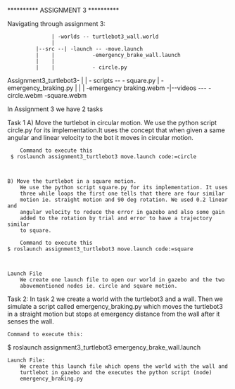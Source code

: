 **********   ASSIGNMENT 3   **********


Navigating through assignment 3:


				  | -worlds -- turtlebot3_wall.world
				  | 
			 |--src --| -launch -- -move.launch
			 |	  |            -emergency_brake_wall.launch
			 | 	  | 
			 |	  |  		   - circle.py
Assignment3_turtlebot3- |        | - scripts --  - square.py
			 |			   - emergency_braking.py
			 |
			 |
			 | 	       -emergency braking.webm
			-|--videos --- -circle.webm
			               -square.webm
			               
			

In Assignment 3 we have 2 tasks

Task 1
	A) Move the turtlebot in circular motion.
		We use the python script circle.py for its implementation.It uses the
		concept that when given a same angular and linear velocity to the 
		bot it moves in circular motion.
		
		Command to execute this
	 $ roslaunch assignment3_turtlebot3 move.launch code:=circle
	
	
	
	B) Move the turtlebot in a square motion.
		We use the python script square.py for its implementation. It uses
		three while loops the first one tells that there are four similar
		motion ie. straight motion and 90 deg rotation. We used 0.2 linear and
		angular velocity to reduce the error in gazebo and also some gain 
		added to the rotation by trial and error to have a trajectory similar
		to square.
		
		Command to execute this
	$ roslaunch assignment3_turtlebot3 move.launch code:=square
	
	
	
	Launch File
		We create one launch file to open our world in gazebo and the two
		abovementioned nodes ie. circle and square motion.
		


Task 2:
	In task 2 we create a world with the turtlebot3 and a wall. Then we simulate
	a script called emergency_braking.py which moves the turtlebot3 in a straight
	motion but stops at emergency distance from the wall after it senses the wall.
	
	Command to execute this:
  $ roslaunch assignment3_turtlebot3 emergency_brake_wall.launch
  
  
	Launch File:
		We create this launch file which opens the world with the wall and 
		turtlebot in gazebo and the executes the python script (node) 
		emergency_braking.py
		
	
	
		 	  
 
